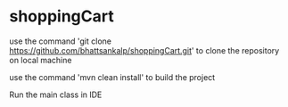 # shoppingCart

use the command 'git clone https://github.com/bhattsankalp/shoppingCart.git' to clone the repository on local machine

use the command 'mvn clean install' to build the project

Run the main class in IDE